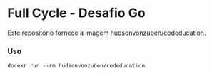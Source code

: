 # Full Cycle - Desafio Go

Este repositório fornece a imagem [hudsonvonzuben/codeducation](https://hub.docker.com/r/hudsonvonzuben/codeducation).

### Uso

    docekr run --rm hudsonvonzuben/codeducation
